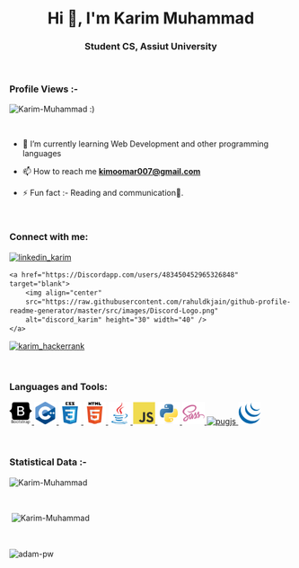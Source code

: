 <h1 align="center">Hi 👋, I'm Karim Muhammad</h1>
<h3 align="center">Student CS, Assiut University</h3>

<br>

<p align="right"> <h3>Profile Views :-</h3> <img src="https://komarev.com/ghpvc/?username=karim-muhammad&label=Profile%20views&color=0e75b6&style=flat"
    alt="Karim-Muhammad" /> :)
  </p>

<br>

- 🌱 I’m currently learning Web Development and other programming languages

- 📫 How to reach me **kimoomar007@gmail.com**

- ⚡ Fun fact :- Reading and communication💬.

<br>

<h3 align="left">Connect with me:</h3>
<p align="left">
  <a href="https://www.linkedin.com/in/karim-muhammad-a35a44225/" target="blank">
      <img align="center"
      src="https://raw.githubusercontent.com/rahuldkjain/github-profile-readme-generator/master/src/images/icons/Social/linked-in-alt.svg"
      alt="linkedin_karim" height="30" width="40" />
  </a>
    
    <a href="https://Discordapp.com/users/483450452965326848" target="blank">
        <img align="center"
        src="https://raw.githubusercontent.com/rahuldkjain/github-profile-readme-generator/master/src/images/Discord-Logo.png"
        alt="discord_karim" height="30" width="40" />
    </a>
    
  <a href="https://www.hackerrank.com/kimoomar007" target="blank">
      <img align="center"
        src="https://raw.githubusercontent.com/rahuldkjain/github-profile-readme-generator/master/src/images/icons/Social/hackerrank.svg"
        alt="karim_hackerrank" height="30" width="40" />
    </a>
</p>

<br>

<h3 align="left">Languages and Tools:</h3>
<p align="left"> <a href="https://getbootstrap.com" target="_blank" rel="noreferrer">
    <img src="https://raw.githubusercontent.com/devicons/devicon/master/icons/bootstrap/bootstrap-plain-wordmark.svg"
      alt="bootstrap" width="40" height="40" /> </a> <a href="https://www.w3schools.com/cpp/" target="_blank" rel="noreferrer">
    <img src="https://raw.githubusercontent.com/devicons/devicon/master/icons/cplusplus/cplusplus-original.svg"
      alt="cplusplus" width="40" height="40" /> </a> <a href="https://www.w3schools.com/css/" target="_blank"
    rel="noreferrer"> <img
      src="https://raw.githubusercontent.com/devicons/devicon/master/icons/css3/css3-original-wordmark.svg" alt="css3"
      width="40" height="40" /> </a> <a href="https://www.w3.org/html/" target="_blank" rel="noreferrer"> <img
      src="https://raw.githubusercontent.com/devicons/devicon/master/icons/html5/html5-original-wordmark.svg"
      alt="html5" width="40" height="40" /> </a>  <a href="https://www.java.com" target="_blank" rel="noreferrer"> <img
      src="https://raw.githubusercontent.com/devicons/devicon/master/icons/java/java-original.svg" alt="java" width="40"
      height="40" /> </a> <a href="https://developer.mozilla.org/en-US/docs/Web/JavaScript" target="_blank"
    rel="noreferrer"> <img
      src="https://raw.githubusercontent.com/devicons/devicon/master/icons/javascript/javascript-original.svg"
      alt="javascript" width="40" height="40" /> </a>
      <a href="https://www.python.org" target="_blank" rel="noreferrer"> <img
      src="https://raw.githubusercontent.com/devicons/devicon/master/icons/python/python-original.svg" alt="python"
      width="40" height="40" />
      </a>
      <a href="https://sass-lang.com" target="_blank" rel="noreferrer"> <img
      src="https://raw.githubusercontent.com/devicons/devicon/master/icons/sass/sass-original.svg" alt="sass" width="40"
      height="40" />
      </a>
      <a href="https://pugjs.org/api/getting-started.html" target="_blank" rel="noreferrer"> <img
      src="https://cloud.githubusercontent.com/assets/6522912/14928850/47e2f9d4-0e52-11e6-8fe2-edc02647bf59.png" alt="pugjs" width="40"
      height="40" />
      </a>
      <img
      src="https://raw.githubusercontent.com/devicons/devicon/master/icons/jquery/jquery-original.svg" alt="jquery" width="40"
      height="40" /></p>

<br>

<h3>Statistical Data :-</h3>
<p><img align="center"
    src="https://github-readme-stats.vercel.app/api/top-langs?username=karim-muhammad&show_icons=true&locale=en&bg_color=0d1117&text_color=ffffff&layout=compact"
    alt="Karim-Muhammad" 
    bg_color=#808080/></p>

<br>

<p>&nbsp;<img align="center" src="https://github-readme-stats.vercel.app/api?username=karim-muhammad&show_icons=true&locale=en&bg_color=0d1117&text_color=ffffff&repo=convoychat"
    alt="Karim-Muhammad" /></p>

<br>

<p><img align="center" src="https://github-readme-streak-stats.herokuapp.com/?user=karim-muhammad&theme=dark&background=0d1117&date_format=M%20j%5B%2C%20Y%5D" alt="adam-pw" /></p>
      
<p align="left"> <a href="https://twitter.com/" target="blank"><img
      src="https://img.shields.io/twitter/follow/?logo=twitter&style=for-the-badge" alt="" /></a> </p>
